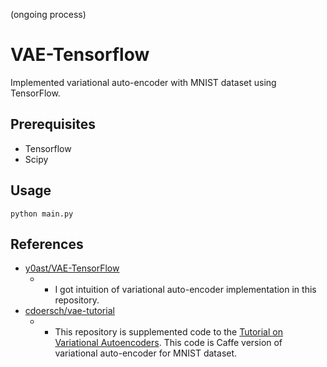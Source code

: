 (ongoing process)

# VAE-Tensorflow
Implemented variational auto-encoder with MNIST dataset using TensorFlow.

## Prerequisites
  * Tensorflow
  * Scipy

## Usage
`python main.py`

## References
* [y0ast/VAE-TensorFlow](https://github.com/y0ast/VAE-TensorFlow)
  * - I got intuition of variational auto-encoder implementation in this repository.
* [cdoersch/vae-tutorial](https://github.com/cdoersch/vae-tutorial)
  * - This repository is supplemented code to the [Tutorial on Variational Autoencoders](https://arxiv.org/abs/1606.05908). This code is Caffe version of variational auto-encoder for MNIST dataset.
